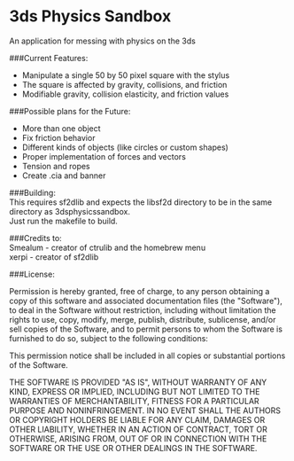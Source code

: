 # 3ds Physics Sandbox
An application for messing with physics on the 3ds

###Current Features:  
- Manipulate a single 50 by 50 pixel square with the stylus  
- The square is affected by gravity, collisions, and friction  
- Modifiable gravity, collision elasticity, and friction values  

###Possible plans for the Future:  
- More than one object  
- Fix friction behavior
- Different kinds of objects (like circles or custom shapes)  
- Proper implementation of forces and vectors  
- Tension and ropes  
- Create .cia and banner  

###Building:  
This requires sf2dlib and expects the libsf2d directory to be in the same directory as 3dsphysicssandbox.  
Just run the makefile to build.

###Credits to:  
Smealum - creator of ctrulib and the homebrew menu  
xerpi - creator of sf2dlib

###License:

Permission is hereby granted, free of charge, to any person obtaining a copy of this software and associated documentation files (the "Software"), to deal in the Software without restriction, including without limitation the rights to use, copy, modify, merge, publish, distribute, sublicense, and/or sell copies of the Software, and to permit persons to whom the Software is furnished to do so, subject to the following conditions:

This permission notice shall be included in all copies or substantial portions of the Software.

THE SOFTWARE IS PROVIDED "AS IS", WITHOUT WARRANTY OF ANY KIND, EXPRESS OR IMPLIED, INCLUDING BUT NOT LIMITED TO THE WARRANTIES OF MERCHANTABILITY, FITNESS FOR A PARTICULAR PURPOSE AND NONINFRINGEMENT. IN NO EVENT SHALL THE AUTHORS OR COPYRIGHT HOLDERS BE LIABLE FOR ANY CLAIM, DAMAGES OR OTHER LIABILITY, WHETHER IN AN ACTION OF CONTRACT, TORT OR OTHERWISE, ARISING FROM, OUT OF OR IN CONNECTION WITH THE SOFTWARE OR THE USE OR OTHER DEALINGS IN THE SOFTWARE.
